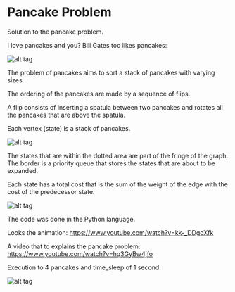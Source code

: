 # Pancake Problem
Solution to the pancake problem.

I love pancakes and you? Bill Gates too likes pancakes:

![alt tag](http://1.bp.blogspot.com/-ZnmgPPJ5upw/VOuGuwa8H0I/AAAAAAAAESg/gA5BrHV_zeM/s1600/image.png)

The problem of pancakes aims to sort a stack of pancakes with varying sizes.

The ordering of the pancakes are made by a sequence of flips.

A flip consists of inserting a spatula between two pancakes and rotates all the pancakes that are above the spatula.

Each vertex (state) is a stack of pancakes.

![alt tag](http://1.bp.blogspot.com/--4J5R_yFAKw/VOuHxdz1FNI/AAAAAAAAESo/j1akIvSt_qM/s1600/algorithm.png)

The states that are within the dotted area are part of the fringe of the graph. The border is a priority queue that stores the states that are about to be expanded.

Each state has a total cost that is the sum of the weight of the edge with the cost of the predecessor state.

![alt tag](http://2.bp.blogspot.com/-u0-RNtoPM-Q/VOuIsUGNxRI/AAAAAAAAESw/er-seftftq0/s1600/image.png)

The code was done in the Python language.

Looks the animation: https://www.youtube.com/watch?v=kk-_DDgoXfk

A video that to explains  the pancake problem: https://www.youtube.com/watch?v=hq3GyBw4jfo

Execution to 4 pancakes and time_sleep of 1 second:

![alt tag](http://4.bp.blogspot.com/-kiwBznv1iGc/VOx7XhlK_2I/AAAAAAAAETA/6w1TeH2vk6Y/s1600/execution.png)
